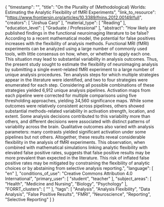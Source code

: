 {
    "timestamp": "",
    "title": "On the Plurality of (Methodological) Worlds: Estimating the Analytic Flexibility of fMRI Experiments",
    "link_to_resource": "https://www.frontiersin.org/articles/10.3389/fnins.2012.00149/full",
    "creators": [
        "Joshua Carp"
    ],
    "material_type": [
        "Reading"
    ],
    "education_level": [
        "Graduate / Professional"
    ],
    "abstract": "How likely are published findings in the functional neuroimaging literature to be false? According to a recent mathematical model, the potential for false positives increases with the flexibility of analysis methods. Functional MRI (fMRI) experiments can be analyzed using a large number of commonly used tools, with little consensus on how, when, or whether to apply each one. This situation may lead to substantial variability in analysis outcomes. Thus, the present study sought to estimate the flexibility of neuroimaging analysis by submitting a single event-related fMRI experiment to a large number of unique analysis procedures. Ten analysis steps for which multiple strategies appear in the literature were identified, and two to four strategies were enumerated for each step. Considering all possible combinations of these strategies yielded 6,912 unique analysis pipelines. Activation maps from each pipeline were corrected for multiple comparisons using five thresholding approaches, yielding 34,560 significance maps. While some outcomes were relatively consistent across pipelines, others showed substantial methods-related variability in activation strength, location, and extent. Some analysis decisions contributed to this variability more than others, and different decisions were associated with distinct patterns of variability across the brain. Qualitative outcomes also varied with analysis parameters: many contrasts yielded significant activation under some pipelines but not others. Altogether, these results reveal considerable flexibility in the analysis of fMRI experiments. This observation, when combined with mathematical simulations linking analytic flexibility with elevated false positive rates, suggests that false positive results may be more prevalent than expected in the literature. This risk of inflated false positive rates may be mitigated by constraining the flexibility of analytic choices or by abstaining from selective analysis reporting.",
    "language": [
        "en"
    ],
    "conditions_of_use": "Creative Commons Attribution 4.0 International",
    "primary_user": [
        "student",
        "teacher"
    ],
    "subject_areas": [
        "Health",
        "Medicine and Nursing",
        "Biology",
        "Psychology"
    ],
    "FORRT_clusters": [
        ""
    ],
    "tags": [
        "Analysis",
        "Analysis Flexibility",
        "Data Analysis",
        "False Positive Results",
        "FMRI",
        "Neuroscience",
        "Reporting",
        "Selective Reporting"
    ]
}